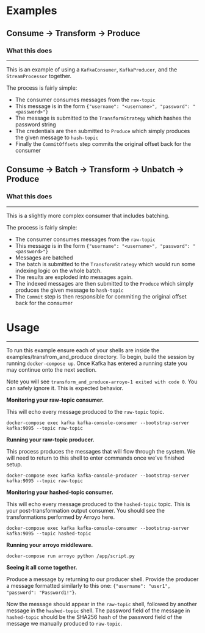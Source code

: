 # Examples

## Consume -> Transform -> Produce

### What this does

---

This is an example of using a `KafkaConsumer`, `KafkaProducer`, and the `StreamProcessor` together.

The process is fairly simple:

- The consumer consumes messages from the `raw-topic`
- This message is in the form `{"username": "<username>", "password": "<password>"}`
- The message is submitted to the `TransformStrategy` which hashes the password string
- The credentials are then submitted to `Produce` which simply produces the given message to `hash-topic`
- Finally the `CommitOffsets` step commits the original offset back for the consumer

## Consume -> Batch -> Transform -> Unbatch -> Produce

### What this does

---

This is a slightly more complex consumer that includes batching.

The process is fairly simple:

- The consumer consumes messages from the `raw-topic`
- This message is in the form `{"username": "<username>", "password": "<password>"}`
- Messages are batched
- The batch is submitted to the `TransformStrategy` which would run some indexing logic on the whole
  batch.
- The results are exploded into messages again.
- The indexed messages are then submitted to the `Produce` which simply produces the given message to `hash-topic`
- The `Commit` step is then responsible for commiting the original offset back for the consumer

# Usage

---

To run this example ensure each of your shells are inside the examples/transfrom_and_produce directory. To begin, build the session by running `docker-compose up`. Once Kafka has entered a running state you may continue onto the next section.

Note you will see `transform_and_produce-arroyo-1 exited with code 0`. You can safely ignore it. This is expected behavior.

**Monitoring your raw-topic consumer.**

This will echo every message produced to the `raw-topic` topic.

```shell
docker-compose exec kafka kafka-console-consumer --bootstrap-server kafka:9095 --topic raw-topic
```

**Running your raw-topic producer.**

This process produces the messages that will flow through the system. We will need to return to this shell to enter commands once we've finished setup.

```shell
docker-compose exec kafka kafka-console-producer --bootstrap-server kafka:9095 --topic raw-topic
```

**Monitoring your hashed-topic consumer.**

This will echo every message produced to the `hashed-topic` topic. This is your post-transformation output consumer. You should see the transformations performed by Arroyo here.

```shell
docker-compose exec kafka kafka-console-consumer --bootstrap-server kafka:9095 --topic hashed-topic
```

**Running your arroyo middleware.**

```shell
docker-compose run arroyo python /app/script.py
```

**Seeing it all come together.**

Produce a message by returning to our producer shell. Provide the producer a message formatted similarly to this one: `{"username": "user1", "password": "Password1!"}`.

Now the message should appear in the `raw-topic` shell, followed by another message in the `hashed-topic` shell. The password field of the message in `hashed-topic` should be the SHA256 hash of the password field of the message we manually produced to `raw-topic`.
